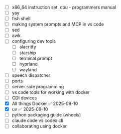 - [ ] x86_64 instruction set, cpu - programmers manual
- [ ] yay
- [ ] fish shell
- [ ] making system prompts and MCP in vs code
- [ ] sed
- [ ] awk
- [ ] configuring dev tools
	- [ ] alacritty
	- [ ] starship
	- [ ] terminal prompt
	- [ ] hyprland
	- [ ] wayland
- [ ] speech dispatcher
- [ ] ports
- [ ] server side programming
- [ ] vs code tools for working with docker
- [ ] CDI devices
- [x] All things Docker ✅ 2025-09-10
- [x] uv ✅ 2025-09-10
- [ ] python packaging guide (wheels)
- [ ] claude code vs codex cli
- [ ] collaborating using docker
